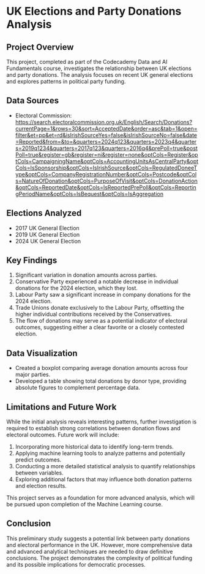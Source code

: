 # UK Elections and Party Donations Analysis

## Project Overview
This project, completed as part of the Codecademy Data and AI Fundamentals course, investigates the relationship between UK elections and party donations. The analysis focuses on recent UK general elections and explores patterns in political party funding.

## Data Sources
- Electoral Commission: https://search.electoralcommission.org.uk/English/Search/Donations?currentPage=1&rows=30&sort=AcceptedDate&order=asc&tab=1&open=filter&et=pp&et=rd&isIrishSourceYes=false&isIrishSourceNo=false&date=Reported&from=&to=&quarters=2024q123&quarters=2023q4&quarters=2019q1234&quarters=2017q123&quarters=2016q4&prePoll=true&postPoll=true&register=gb&register=ni&register=none&optCols=Register&optCols=CampaigningName&optCols=AccountingUnitsAsCentralParty&optCols=IsSponsorship&optCols=IsIrishSource&optCols=RegulatedDoneeType&optCols=CompanyRegistrationNumber&optCols=Postcode&optCols=NatureOfDonation&optCols=PurposeOfVisit&optCols=DonationAction&optCols=ReportedDate&optCols=IsReportedPrePoll&optCols=ReportingPeriodName&optCols=IsBequest&optCols=IsAggregation 


## Elections Analyzed
- 2017 UK General Election
- 2019 UK General Election
- 2024 UK General Election

## Key Findings
1. Significant variation in donation amounts across parties.
2. Conservative Party experienced a notable decrease in individual donations for the 2024 election, which they lost.
3. Labour Party saw a significant increase in company donations for the 2024 election.
4. Trade Unions donate exclusively to the Labour Party, offsetting the higher individual contributions received by the Conservatives.
5. The flow of donations may serve as a potential indicator of electoral outcomes, suggesting either a clear favorite or a closely contested election.

## Data Visualization
- Created a boxplot comparing average donation amounts across four major parties.
- Developed a table showing total donations by donor type, providing absolute figures to complement percentage data.

## Limitations and Future Work
While the initial analysis reveals interesting patterns, further investigation is required to establish strong correlations between donation flows and electoral outcomes. Future work will include:

1. Incorporating more historical data to identify long-term trends.
2. Applying machine learning tools to analyze patterns and potentially predict outcomes.
3. Conducting a more detailed statistical analysis to quantify relationships between variables.
4. Exploring additional factors that may influence both donation patterns and election results.

This project serves as a foundation for more advanced analysis, which will be pursued upon completion of the Machine Learning course.

## Conclusion
This preliminary study suggests a potential link between party donations and electoral performance in the UK. However, more comprehensive data and advanced analytical techniques are needed to draw definitive conclusions. The project demonstrates the complexity of political funding and its possible implications for democratic processes.
 

